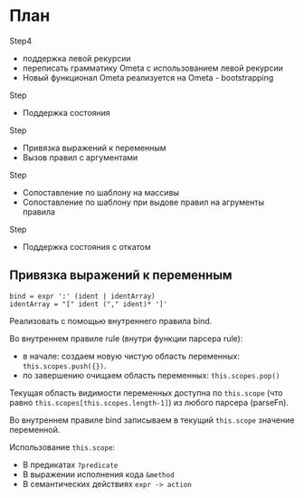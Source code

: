 # План

Step4
- поддержка левой рекурсии
- переписать грамматику Ometa с использованием левой рекурсии
- Новый функционал Ometa реализуется на Ometa - bootstrapping

Step
- Поддержка состояния

Step
- Привязка выражений к переменным
- Вызов правил с аргументами

Step
- Сопоставление по шаблону на массивы
- Сопоставление по шаблону при выдове правил на агрументы правила

Step
- Поддержка состояния с откатом

## Привязка выражений к переменным

    bind = expr ':' (ident | identArray)
    identArray = "[" ident ("," ident)* ']'

Реализовать с помощью внутреннего правила bind. 

Во внутреннем правиле rule (внутри функции парсера rule): 
- в начале: создаем новую чистую область переменных: `this.scopes.push({})`. 
- по завершению очищаем область переменных: `this.scopes.pop()`

Текущая область видимости переменных доступна по `this.scope` (что равно `this.scopes[this.scopes.length-1]`) из любого парсера (parseFn).

Во внутреннем правиле bind записываем в текущий `this.scope` значение переменной. 

Использование `this.scope`:
- В предикатах `?predicate`
- В выражении исполнения кода `&method`
- В семантических действиях `expr -> action`